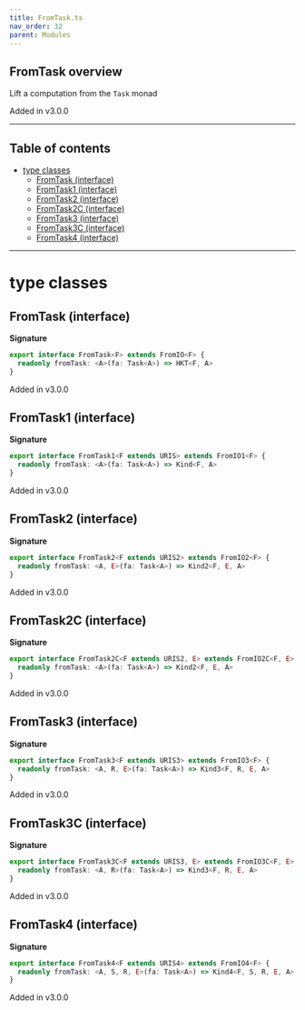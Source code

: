 ```yaml
---
title: FromTask.ts
nav_order: 32
parent: Modules
---
```


## FromTask overview

Lift a computation from the `Task` monad

Added in v3.0.0

---

<h2 class="text-delta">Table of contents</h2>

- [type classes](#type-classes)
  - [FromTask (interface)](#fromtask-interface)
  - [FromTask1 (interface)](#fromtask1-interface)
  - [FromTask2 (interface)](#fromtask2-interface)
  - [FromTask2C (interface)](#fromtask2c-interface)
  - [FromTask3 (interface)](#fromtask3-interface)
  - [FromTask3C (interface)](#fromtask3c-interface)
  - [FromTask4 (interface)](#fromtask4-interface)

---

# type classes

## FromTask (interface)

**Signature**

```ts
export interface FromTask<F> extends FromIO<F> {
  readonly fromTask: <A>(fa: Task<A>) => HKT<F, A>
}
```

Added in v3.0.0

## FromTask1 (interface)

**Signature**

```ts
export interface FromTask1<F extends URIS> extends FromIO1<F> {
  readonly fromTask: <A>(fa: Task<A>) => Kind<F, A>
}
```

Added in v3.0.0

## FromTask2 (interface)

**Signature**

```ts
export interface FromTask2<F extends URIS2> extends FromIO2<F> {
  readonly fromTask: <A, E>(fa: Task<A>) => Kind2<F, E, A>
}
```

Added in v3.0.0

## FromTask2C (interface)

**Signature**

```ts
export interface FromTask2C<F extends URIS2, E> extends FromIO2C<F, E> {
  readonly fromTask: <A>(fa: Task<A>) => Kind2<F, E, A>
}
```

Added in v3.0.0

## FromTask3 (interface)

**Signature**

```ts
export interface FromTask3<F extends URIS3> extends FromIO3<F> {
  readonly fromTask: <A, R, E>(fa: Task<A>) => Kind3<F, R, E, A>
}
```

Added in v3.0.0

## FromTask3C (interface)

**Signature**

```ts
export interface FromTask3C<F extends URIS3, E> extends FromIO3C<F, E> {
  readonly fromTask: <A, R>(fa: Task<A>) => Kind3<F, R, E, A>
}
```

Added in v3.0.0

## FromTask4 (interface)

**Signature**

```ts
export interface FromTask4<F extends URIS4> extends FromIO4<F> {
  readonly fromTask: <A, S, R, E>(fa: Task<A>) => Kind4<F, S, R, E, A>
}
```

Added in v3.0.0
